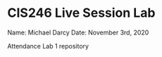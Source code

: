 # CIS246 Live Session Lab

Name: Michael Darcy
Date: November 3rd, 2020

Attendance Lab 1 repository
